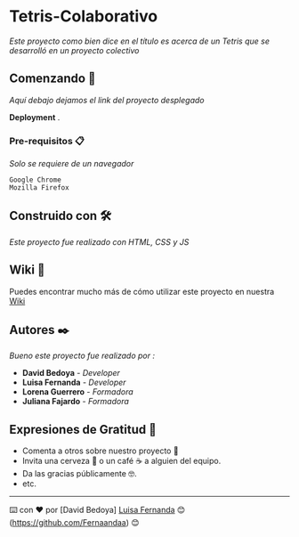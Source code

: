 # Tetris-Colaborativo

_Este proyecto como bien dice en el título es acerca de un Tetris que se desarrolló en un proyecto colectivo_

## Comenzando 🚀

_Aquí debajo dejamos el link del proyecto desplegado_

 **Deployment** .


### Pre-requisitos 📋

_Solo se requiere de un navegador_

```
Google Chrome
Mozilla Firefox

```

## Construido con 🛠️

_Este proyecto fue realizado con HTML, CSS y JS_

## Wiki 📖

Puedes encontrar mucho más de cómo utilizar este proyecto en nuestra [Wiki](https://https://github.com/davidB2ya/Portafolio)

## Autores ✒️

_Bueno este proyecto fue realizado por :_

* **David Bedoya** - *Developer* 
* **Luisa Fernanda** - *Developer*
* **Lorena Guerrero** - *Formadora*
* **Juliana Fajardo** - *Formadora*


## Expresiones de Gratitud 🎁

* Comenta a otros sobre nuestro proyecto 📢
* Invita una cerveza 🍺 o un café ☕ a alguien del equipo. 
* Da las gracias públicamente 🤓.
* etc.



---
⌨️ con ❤️ por [David Bedoya] [Luisa Fernanda](https://github.com/davidB2ya) 😊 (https://github.com/Fernaandaa) 😊
